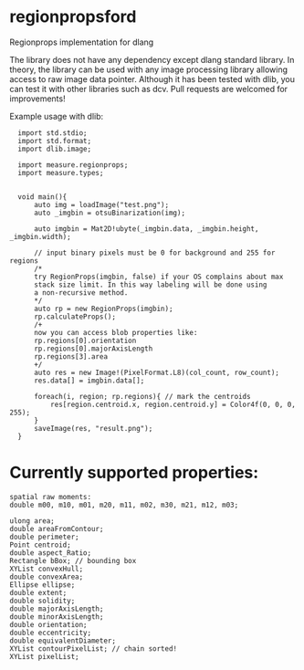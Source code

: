 # regionpropsford
Regionprops implementation for dlang

The library does not have any dependency except dlang standard library. In theory, the library can be used with any image processing library allowing access to raw image data pointer. Although it has been tested with dlib, you can test it with other libraries such as dcv. Pull requests are welcomed for improvements!

Example usage with dlib:
```
  import std.stdio;
  import std.format;
  import dlib.image;

  import measure.regionprops;
  import measure.types;


  void main(){
      auto img = loadImage("test.png");
      auto _imgbin = otsuBinarization(img);

      auto imgbin = Mat2D!ubyte(_imgbin.data, _imgbin.height, _imgbin.width);
      
      // input binary pixels must be 0 for background and 255 for regions
      /* 
      try RegionProps(imgbin, false) if your OS complains about max
      stack size limit. In this way labeling will be done using
      a non-recursive method.
      */
      auto rp = new RegionProps(imgbin);
      rp.calculateProps();
      /+
      now you can access blob properties like:
      rp.regions[0].orientation
      rp.regions[0].majorAxisLength
      rp.regions[3].area
      +/
      auto res = new Image!(PixelFormat.L8)(col_count, row_count);
      res.data[] = imgbin.data[];

      foreach(i, region; rp.regions){ // mark the centroids
          res[region.centroid.x, region.centroid.y] = Color4f(0, 0, 0, 255);
      }
      saveImage(res, "result.png");
  }
  ```
# Currently supported properties:
    
    spatial raw moments:
    double m00, m10, m01, m20, m11, m02, m30, m21, m12, m03;
    
    ulong area;
    double areaFromContour;
    double perimeter;
    Point centroid;
    double aspect_Ratio;
    Rectangle bBox; // bounding box
    XYList convexHull;
    double convexArea;
    Ellipse ellipse;
    double extent;
    double solidity;
    double majorAxisLength;
    double minorAxisLength;
    double orientation;
    double eccentricity;
    double equivalentDiameter;
    XYList contourPixelList; // chain sorted!
    XYList pixelList;
